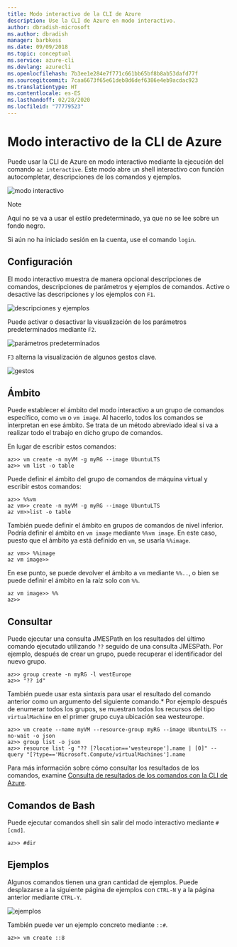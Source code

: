 ```yaml
---
title: Modo interactivo de la CLI de Azure
description: Use la CLI de Azure en modo interactivo.
author: dbradish-microsoft
ms.author: dbradish
manager: barbkess
ms.date: 09/09/2018
ms.topic: conceptual
ms.service: azure-cli
ms.devlang: azurecli
ms.openlocfilehash: 7b3ee1e284e7f771c661bb65bf8b8ab53dafd77f
ms.sourcegitcommit: 7caa6673f65e61deb8d6def6386e4eb9acdac923
ms.translationtype: HT
ms.contentlocale: es-ES
ms.lasthandoff: 02/28/2020
ms.locfileid: "77779523"
---
```

# <a name="azure-cli-interactive-mode"></a>Modo interactivo de la CLI de Azure

Puede usar la CLI de Azure en modo interactivo mediante la ejecución del comando `az interactive`.
Este modo abre un shell interactivo con función autocompletar, descripciones de los comandos y ejemplos.

![modo interactivo](./media/interactive-azure-cli/webapp-create.png)

> [!NOTE]
> Aquí no se va a usar el estilo predeterminado, ya que no se lee sobre un fondo negro.

Si aún no ha iniciado sesión en la cuenta, use el comando `login`.

## <a name="configure"></a>Configuración

El modo interactivo muestra de manera opcional descripciones de comandos, descripciones de parámetros y ejemplos de comandos.
Active o desactive las descripciones y los ejemplos con `F1`.

![descripciones y ejemplos](./media/interactive-azure-cli/descriptions-and-examples.png)

Puede activar o desactivar la visualización de los parámetros predeterminados mediante `F2`.

![parámetros predeterminados](./media/interactive-azure-cli/defaults.png)

`F3` alterna la visualización de algunos gestos clave.

![gestos](./media/interactive-azure-cli/gestures.png)

## <a name="scope"></a>Ámbito

Puede establecer el ámbito del modo interactivo a un grupo de comandos específico, como `vm` o `vm image`.
Al hacerlo, todos los comandos se interpretan en ese ámbito.
Se trata de un método abreviado ideal si va a realizar todo el trabajo en dicho grupo de comandos.

En lugar de escribir estos comandos:

```azurecli
az>> vm create -n myVM -g myRG --image UbuntuLTS
az>> vm list -o table
```

Puede definir el ámbito del grupo de comandos de máquina virtual y escribir estos comandos:

```azurecli
az>> %%vm
az vm>> create -n myVM -g myRG --image UbuntuLTS
az vm>>list -o table
```

También puede definir el ámbito en grupos de comandos de nivel inferior.
Podría definir el ámbito en `vm image` mediante `%%vm image`.
En este caso, puesto que el ámbito ya está definido en `vm`, se usaría `%%image`.

```azurecli
az vm>> %%image
az vm image>>
```

En ese punto, se puede devolver el ámbito a `vm` mediante `%%..`, o bien se puede definir el ámbito en la raíz solo con `%%`.

```azurecli
az vm image>> %%
az>>
```

## <a name="query"></a>Consultar

Puede ejecutar una consulta JMESPath en los resultados del último comando ejecutado utilizando `??` seguido de una consulta JMESPath.
Por ejemplo, después de crear un grupo, puede recuperar el identificador del nuevo grupo.

```azurecli
az>> group create -n myRG -l westEurope
az>> "?? id"
```

También puede usar esta sintaxis para usar el resultado del comando anterior como un argumento del siguiente comando.* Por ejemplo después de enumerar todos los grupos, se muestran todos los recursos del tipo `virtualMachine` en el primer grupo cuya ubicación sea westeurope. 

```azurecli
az>> vm create --name myVM --resource-group myRG --image UbuntuLTS --no-wait -o json
az>> group list -o json
az>> resource list -g "?? [?location=='westeurope'].name | [0]" --query "[?type=='Microsoft.Compute/virtualMachines'].name
```

Para más información sobre cómo consultar los resultados de los comandos, examine [Consulta de resultados de los comandos con la CLI de Azure](query-azure-cli.md).

## <a name="bash-commands"></a>Comandos de Bash

Puede ejecutar comandos shell sin salir del modo interactivo mediante `#[cmd]`.

```azurecli
az>> #dir
```

## <a name="examples"></a>Ejemplos

Algunos comandos tienen una gran cantidad de ejemplos.
Puede desplazarse a la siguiente página de ejemplos con `CTRL-N` y a la página anterior mediante `CTRL-Y`.

![ejemplos](./media/interactive-azure-cli/examples.png)

También puede ver un ejemplo concreto mediante `::#`.

```azurecli
az>> vm create ::8
```
